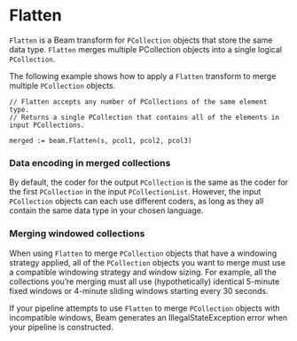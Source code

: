# Flatten

`Flatten` is a Beam transform for `PCollection` objects that store the same data type. `Flatten` merges multiple PCollection objects into a single logical `PCollection`.

The following example shows how to apply a `Flatten` transform to merge multiple `PCollection` objects.

```
// Flatten accepts any number of PCollections of the same element type.
// Returns a single PCollection that contains all of the elements in input PCollections.

merged := beam.Flatten(s, pcol1, pcol2, pcol3)
```

### Data encoding in merged collections

By default, the coder for the output `PCollection` is the same as the coder for the first `PCollection` in the input `PCollectionList`. However, the input `PCollection` objects can each use different coders, as long as they all contain the same data type in your chosen language.

### Merging windowed collections

When using `Flatten` to merge `PCollection` objects that have a windowing strategy applied, all of the `PCollection` objects you want to merge must use a compatible windowing strategy and window sizing. For example, all the collections you’re merging must all use (hypothetically) identical 5-minute fixed windows or 4-minute sliding windows starting every 30 seconds.

If your pipeline attempts to use `Flatten` to merge `PCollection` objects with incompatible windows, Beam generates an IllegalStateException error when your pipeline is constructed.

